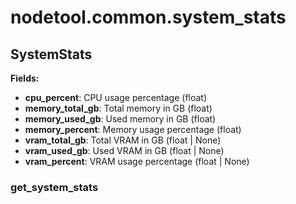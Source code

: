 # nodetool.common.system_stats

## SystemStats

**Fields:**
- **cpu_percent**: CPU usage percentage (float)
- **memory_total_gb**: Total memory in GB (float)
- **memory_used_gb**: Used memory in GB (float)
- **memory_percent**: Memory usage percentage (float)
- **vram_total_gb**: Total VRAM in GB (float | None)
- **vram_used_gb**: Used VRAM in GB (float | None)
- **vram_percent**: VRAM usage percentage (float | None)


### get_system_stats

